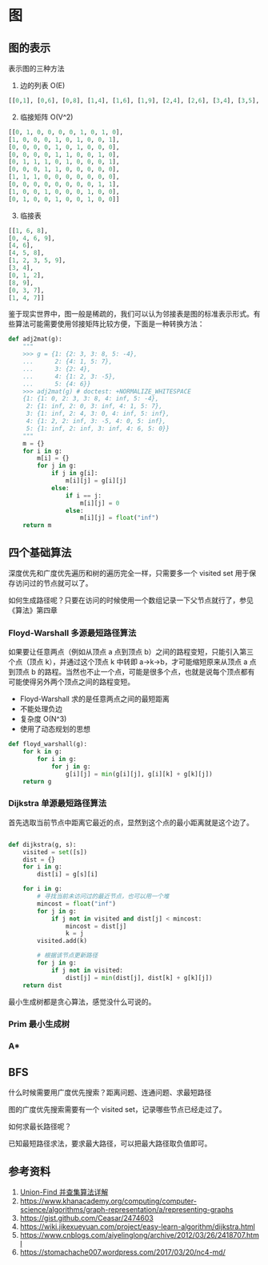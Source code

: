 # 图

## 图的表示

表示图的三种方法

1. 边的列表 O(E)

```Python
[[0,1], [0,6], [0,8], [1,4], [1,6], [1,9], [2,4], [2,6], [3,4], [3,5], [3,8], [4,5], [4,9], [7,8], [7,9]]
```

2. 临接矩阵 O(V^2) 

```Python
[[0, 1, 0, 0, 0, 0, 1, 0, 1, 0],
[1, 0, 0, 0, 1, 0, 1, 0, 0, 1],
[0, 0, 0, 0, 1, 0, 1, 0, 0, 0],
[0, 0, 0, 0, 1, 1, 0, 0, 1, 0],
[0, 1, 1, 1, 0, 1, 0, 0, 0, 1],
[0, 0, 0, 1, 1, 0, 0, 0, 0, 0],
[1, 1, 1, 0, 0, 0, 0, 0, 0, 0],
[0, 0, 0, 0, 0, 0, 0, 0, 1, 1],
[1, 0, 0, 1, 0, 0, 0, 1, 0, 0],
[0, 1, 0, 0, 1, 0, 0, 1, 0, 0]]
```

3. 临接表

```Python
[[1, 6, 8],
[0, 4, 6, 9],
[4, 6],
[4, 5, 8],
[1, 2, 3, 5, 9],
[3, 4],
[0, 1, 2],
[8, 9],
[0, 3, 7],
[1, 4, 7]]
```

鉴于现实世界中，图一般是稀疏的，我们可以认为邻接表是图的标准表示形式。有些算法可能需要使用邻接矩阵比较方便，下面是一种转换方法：

```Python
def adj2mat(g):
    """
    >>> g = {1: {2: 3, 3: 8, 5: -4},
    ...      2: {4: 1, 5: 7},
    ...      3: {2: 4},
    ...      4: {1: 2, 3: -5},
    ...      5: {4: 6}}
    >>> adj2mat(g) # doctest: +NORMALIZE_WHITESPACE
    {1: {1: 0, 2: 3, 3: 8, 4: inf, 5: -4},
     2: {1: inf, 2: 0, 3: inf, 4: 1, 5: 7},
     3: {1: inf, 2: 4, 3: 0, 4: inf, 5: inf},
     4: {1: 2, 2: inf, 3: -5, 4: 0, 5: inf},
     5: {1: inf, 2: inf, 3: inf, 4: 6, 5: 0}}
    """
    m = {}
    for i in g:
        m[i] = {}
        for j in g:
            if j in g[i]:
                m[i][j] = g[i][j]
            else:
                if i == j:
                    m[i][j] = 0
                else:
                    m[i][j] = float("inf")
    return m
```

## 四个基础算法

深度优先和广度优先遍历和树的遍历完全一样，只需要多一个 visited set 用于保存访问过的节点就可以了。

如何生成路径呢？只要在访问的时候使用一个数组记录一下父节点就行了，参见《算法》第四章

### Floyd-Warshall 多源最短路径算法

如果要让任意两点（例如从顶点 a 点到顶点 b）之间的路程变短，只能引入第三个点（顶点 k），并通过这个顶点 k 中转即 a->k->b，才可能缩短原来从顶点 a 点到顶点 b 的路程。当然也不止一个点，可能是很多个点，也就是说每个顶点都有可能使得另外两个顶点之间的路程变短。

- Floyd-Warshall 求的是任意两点之间的最短距离
- 不能处理负边
- 复杂度 O(N^3)
- 使用了动态规划的思想

```Python
def floyd_warshall(g):
    for k in g:
        for i in g:
            for j in g:
                g[i][j] = min(g[i][j], g[i][k] + g[k][j])
    return g
```

### Dijkstra 单源最短路径算法

首先选取当前节点中距离它最近的点，显然到这个点的最小距离就是这个边了。

```Python

def dijkstra(g, s):
    visited = set([s])
    dist = {}
    for i in g:
        dist[i] = g[s][i]

    for i in g:
        # 寻找当前未访问过的最近节点，也可以用一个堆
        mincost = float("inf")
        for j in g:
            if j not in visited and dist[j] < mincost:
                mincost = dist[j]
                k = j
        visited.add(k)

        # 根据该节点更新路径
        for j in g:
            if j not in visited:
                dist[j] = min(dist[j], dist[k] + g[k][j])
    return dist
```

最小生成树都是贪心算法，感觉没什么可说的。

### Prim 最小生成树

### A*

## BFS

什么时候需要用广度优先搜索？距离问题、连通问题、求最短路径

图的广度优先搜索需要有一个 visited set，记录哪些节点已经走过了。

如何求最长路径呢？

已知最短路径求法，要求最大路径，可以把最大路径取负值即可。

## 参考资料

1. [Union-Find 并查集算法详解](https://mp.weixin.qq.com/s?__biz=MzAxODQxMDM0Mw==&mid=2247484751&idx=1&sn=a873c1f51d601bac17f5078c408cc3f6)
2. https://www.khanacademy.org/computing/computer-science/algorithms/graph-representation/a/representing-graphs
3. https://gist.github.com/Ceasar/2474603
4. https://wiki.jikexueyuan.com/project/easy-learn-algorithm/dijkstra.html
5. https://www.cnblogs.com/aiyelinglong/archive/2012/03/26/2418707.html
6. https://stomachache007.wordpress.com/2017/03/20/nc4-md/